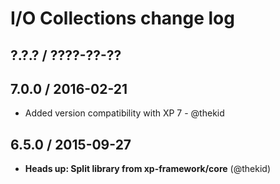 I/O Collections change log
==========================

## ?.?.? / ????-??-??

## 7.0.0 / 2016-02-21

* Added version compatibility with XP 7 - @thekid

## 6.5.0 / 2015-09-27

* **Heads up: Split library from xp-framework/core**
  (@thekid)
